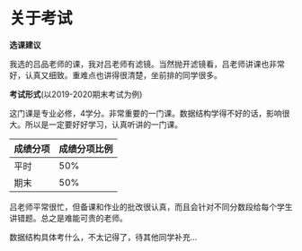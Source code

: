 # 关于考试

**选课建议**

我选的吕品老师的课，我对吕老师有滤镜。当然抛开滤镜看，吕老师讲课也非常好，认真又细致。重难点也讲得很清楚，坐前排的同学很多。

**考试形式**(以2019-2020期末考试为例)

这门课是专业必修，4学分。非常重要的一门课。数据结构学得不好的话，影响很大。所以是一定要好好学习，认真听讲的一门课。

| 成绩分项 | 成绩分项比例 |
| -------- | ------------ |
| 平时     | 50%          |
| 期末     | 50%          |

吕老师平常很忙，但备课和作业的批改很认真，而且会针对不同分数段给每个学生讲错题。总之是难能可贵的老师。

数据结构具体考什么，不太记得了，待其他同学补充...